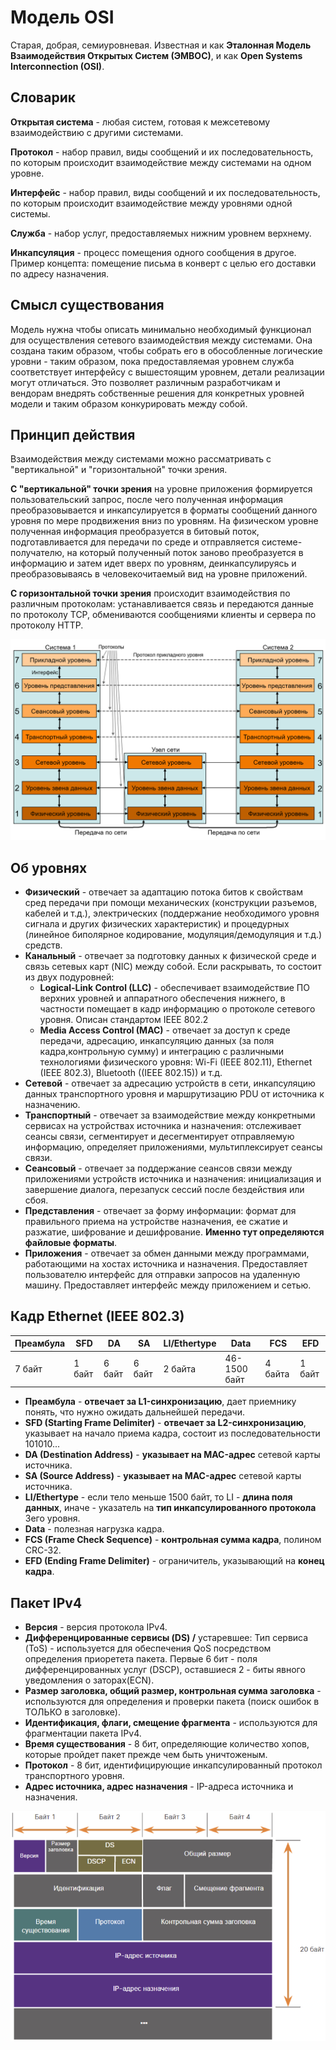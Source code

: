 # Модель OSI

Старая, добрая, семиуровневая. Известная и как **Эталонная Модель Взаимодействия Открытых Систем (ЭМВОС)**, и как **Open Systems Interconnection (OSI)**.

## Словарик

**Открытая система** - любая систем, готовая к межсетевому взаимодействию с другими системами.

**Протокол** - набор правил, виды сообщений и их последовательность, по которым происходит взаимодействие между системами на одном уровне.

**Интерфейс** - набор правил, виды сообщений и их последовательность, по которым происходит взаимодействие между уровнями одной системы.

**Служба** - набор услуг, предоставляемых нижним уровнем верхнему.

**Инкапсуляция** - процесс помещения одного сообщения в другое. Пример концепта: помещение письма в конверт с целью его доставки по адресу назначения.

## Смысл существования

Модель нужна чтобы описать минимально необходимый функционал для осуществления сетевого взаимодействия между системами. Она создана таким образом, чтобы собрать его в обособленные логические уровни - таким образом, пока предоставляемая уровнем служба соответствует интерфейсу с вышестоящим уровнем, детали реализации могут отличаться. Это позволяет различным разработчикам и вендорам внедрять собственные решения для конкретных уровней модели и таким образом конкурировать между собой.

## Принцип действия

Взаимодействия между системами можно рассматривать с "вертикальной" и "горизонтальной" точки зрения.

**С "вертикальной" точки зрения** на уровне приложения формируется пользовательский запрос, после чего полученная информация преобразовывается и инкапсулируется в форматы сообщений данного уровня по мере продвижения вниз по уровням. На физическом уровне полученная информация преобразуется в битовый поток, подготавливается для передачи по среде и отправляется системе-получателю, на который полученный поток заново преобразуется в информацию и затем идет вверх по уровням, деинкапсулируясь и преобразовываясь в человекочитаемый вид на уровне приложений.

**С горизонтальной точки зрения** происходит взаимодействия по различным протоколам: устанавливается связь и передаются данные по протоколу TCP, обмениваются сообщениями клиенты и сервера по протоколу HTTP.

![OSI](OSI.png)

## Об уровнях

- **Физический** - отвечает за адаптацию потока битов к свойствам сред передачи при помощи механических (конструкции разъемов, кабелей и т.д.), электрических (поддержание необходимого уровня сигнала и других физических характеристик) и процедурных (линейное биполярное кодирование, модуляция/демодуляция и т.д.) средств.
- **Канальный** - отвечает за подготовку данных к физической среде и связь сетевых карт (NIC) между собой. Если раскрывать, то состоит из двух подуровней:
    - **Logical-Link Control (LLC)** - обеспечивает взаимодействие ПО верхних уровней и аппаратного обеспечения нижнего, в частности помещает в кадр информацию о протоколе сетевого уровня. Описан стандартом IEEE 802.2
    - **Media Access Control (MAC)** - отвечает за доступ к среде передачи, адресацию, инкапсуляцию данных (за поля кадра,контрольную сумму) и интеграцию с различными технологиями физического уровня: Wi-Fi (IEEE 802.11), Ethernet (IEEE 802.3), Bluetooth ((IEEE 802.15)) и т.д.
- **Сетевой** - отвечает за адресацию устройств в сети, инкапсуляцию данных транспортного уровня и маршрутизацию PDU от источника к назначению.
- **Транспортный** - отвечает за взаимодействие между конкретными сервисах на устройствах источника и назначения: отслеживает сеансы связи, сегментирует и десегментирует отправляемую информацию, определяет приложениями, мультиплексирует сеансы связи.
- **Сеансовый** - отвечает за поддержание сеансов связи между приложениями устройств источника и назначения: инициализация и завершение диалога, перезапуск сессий после бездействия или сбоя.
- **Представления** - отвечает за форму информации: формат для правильного приема на устройстве назначения, ее сжатие и разжатие, шифрование и дешифрование. **Именно тут определяются файловые форматы**.
- **Приложения** - отвечает за обмен данными между программами, работающими на хостах источника и назначения. Предоставляет пользователю интерфейс для отправки запросов на удаленную машину. Предоставляет интерфейс между приложением и сетью.

## Кадр Ethernet (IEEE 802.3)

| **Преамбула** | **SFD**    | **DA**     | **SA**     | **LI/Ethertype**   |**Data**         | **FCS**     | **EFD** |
|---------------|------------|------------|------------|--------------------|-----------------|-------------|---------|
| 7 байт        | 1 байт     | 6 байт     | 6 байт     | 2 байта            | 46-1500 байт    | 4 байта     | 1 байт  |

- **Преамбула** - **отвечает за L1-синхронизацию**, дает приемнику понять, что нужно ожидать дальнейшей передачи.
- **SFD (Starting Frame Delimiter)** - **отвечает за L2-синхронизацию**,  указывает на начало приема кадра, состоит из последовательности 101010...
- **DA (Destination Address)** - **указывает на MAC-адрес** сетевой карты источника.
- **SA (Source Address)** - **указывает на MAC-адрес** сетевой карты источника.
- **LI/Ethertype** - если тело меньше 1500 байт, то LI - **длина поля данных**, иначе - указатель на **тип инкапсулированного протокола** 3его уровня.
- **Data** - полезная нагрузка кадра.
- **FCS (Frame Check Sequence)** - **контрольная сумма кадра**, полином CRC-32.
- **EFD (Ending Frame Delimiter)** - ограничитель, указывающий на **конец кадра**.

## Пакет IPv4

- **Версия** - версия протокола IPv4.
- **Дифференцированные сервисы (DS) /** устаревшее: Тип сервиса (ToS) - используется для обеспечения QoS посредством определения приоретета пакета. Первые 6 бит - поля дифференцированных услуг (DSCP), оставшиеся 2 - биты явного уведомления о заторах(ECN).
- **Размер заголовка, общий размер, контрольная сумма заголовка** - используются для определения и проверки пакета (поиск ошибок в ТОЛЬКО в заголовке).
- **Идентификация, флаги, смещение фрагмента** - используются для фрагментации пакета IPv4.
- **Время существования** - 8 бит, определяющие количество хопов, которые пройдет пакет прежде чем быть уничтоженым.
- **Протокол** - 8 бит, идентифицирующие инкапсулированный протокол транспортного уровня.
- **Адрес источника, адрес назначения** - IP-адреса источника и назначения.

![OSI](IPv4.PNG)